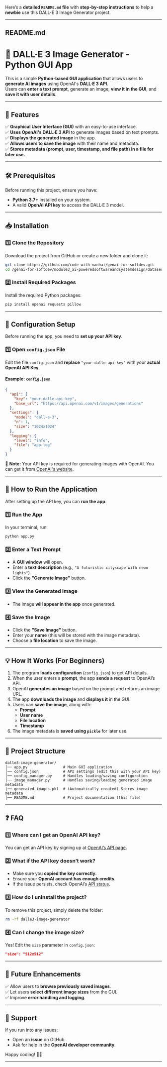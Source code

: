 Here’s a **detailed `README.md` file** with **step-by-step instructions** to help a **newbie** use this DALL-E 3 Image Generator project.

---

## **README.md**

# 🎨 DALL·E 3 Image Generator - Python GUI App  

This is a simple **Python-based GUI application** that allows users to **generate AI images** using OpenAI's **DALL·E 3 API**.  
Users can **enter a text prompt**, generate an image, **view it in the GUI**, and **save it with user details**.

---

## **📌 Features**
✅ **Graphical User Interface (GUI)** with an easy-to-use interface.  
✅ **Uses OpenAI's DALL·E 3 API** to generate images based on text prompts.  
✅ **Displays the generated image** in the app.  
✅ **Allows users to save the image** with their name and metadata.  
✅ **Stores metadata (prompt, user, timestamp, and file path) in a file for later use.**  

---

## **🛠 Prerequisites**
Before running this project, ensure you have:
- **Python 3.7+** installed on your system.
- A valid **OpenAI API key** to access the DALL·E 3 model.

---

## **📥 Installation**
### **1️⃣ Clone the Repository**
Download the project from GitHub or create a new folder and clone it:
```bash
git clone https://github.com/code-with-vanhai/genai-for-softdev.git
cd /genai-for-softdev/module3_ai-poweredsoftwareandsystemdesign/dataserialization_cdd/pickle/dalle3_gen_img_app
```

### **2️⃣ Install Required Packages**
Install the required Python packages:
```bash
pip install openai requests pillow
```

---

## **📝 Configuration Setup**
Before running the app, you need to **set up your API key**.

### **1️⃣ Open `config.json` File**
Edit the file `config.json` and **replace** `"your-dalle-api-key"` with your **actual OpenAI API Key**.

#### **Example: `config.json`**
```json
{
  "api": {
    "key": "your-dalle-api-key",
    "base_url": "https://api.openai.com/v1/images/generations"
  },
  "settings": {
    "model": "dall-e-3",
    "n": 1,
    "size": "1024x1024"
  },
  "logging": {
    "level": "info",
    "file": "app.log"
  }
}
```
🔹 **Note:** Your API key is required for generating images with OpenAI. You can get it from [OpenAI's website](https://platform.openai.com/).

---

## **🚀 How to Run the Application**
After setting up the API key, you can **run the app**.

### **1️⃣ Run the App**
In your terminal, run:
```bash
python app.py
```

### **2️⃣ Enter a Text Prompt**
- A **GUI window** will open.
- Enter a **text description** (e.g., `"A futuristic cityscape with neon lights"`).
- Click the **"Generate Image"** button.

### **3️⃣ View the Generated Image**
- The image **will appear in the app** once generated.

### **4️⃣ Save the Image**
- Click the **"Save Image"** button.
- Enter your **name** (this will be stored with the image metadata).
- Choose a **file location** to save the image.

---

## **💡 How It Works (For Beginners)**
1. The program **loads configuration** (`config.json`) to get API details.
2. When the user enters a **prompt**, the app **sends a request** to OpenAI’s API.
3. OpenAI **generates an image** based on the prompt and returns an image URL.
4. The app **downloads the image** and **displays it** in the GUI.
5. Users can **save the image**, along with:
   - **Prompt**
   - **User name**
   - **File location**
   - **Timestamp**
6. The image metadata is **saved using `pickle`** for later use.

---

## **📂 Project Structure**
```
dalle3-image-generator/
│── app.py                # Main GUI application
│── config.json           # API settings (edit this with your API key)
│── config_manager.py     # Handles loading/saving configuration
│── image_manager.py      # Handles saving/loading generated image metadata
│── generated_images.pkl  # (Automatically created) Stores image metadata
│── README.md             # Project documentation (this file)
```

---

## **❓ FAQ**
### **1️⃣ Where can I get an OpenAI API key?**
You can get an API key by signing up at [OpenAI’s API page](https://platform.openai.com/).

### **2️⃣ What if the API key doesn’t work?**
- Make sure you **copied the key correctly**.
- Ensure your **OpenAI account has enough credits**.
- If the issue persists, check OpenAI’s [API status](https://status.openai.com/).

### **3️⃣ How do I uninstall the project?**
To remove this project, simply delete the folder:
```bash
rm -rf dalle3-image-generator
```

### **4️⃣ Can I change the image size?**
Yes! Edit the `size` parameter in `config.json`:
```json
"size": "512x512"
```

---

## **📌 Future Enhancements**
✅ Allow users to **browse previously saved images**.  
✅ Let users **select different image sizes** from the GUI.  
✅ Improve **error handling and logging**.  

---

## **💬 Support**
If you run into any issues:
- Open an **issue** on GitHub.
- Ask for help in the **OpenAI developer community**.

Happy coding! 🚀🎨

---
